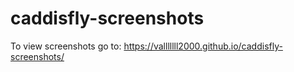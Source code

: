 # caddisfly-screenshots

To view screenshots go to:
https://valllllll2000.github.io/caddisfly-screenshots/



